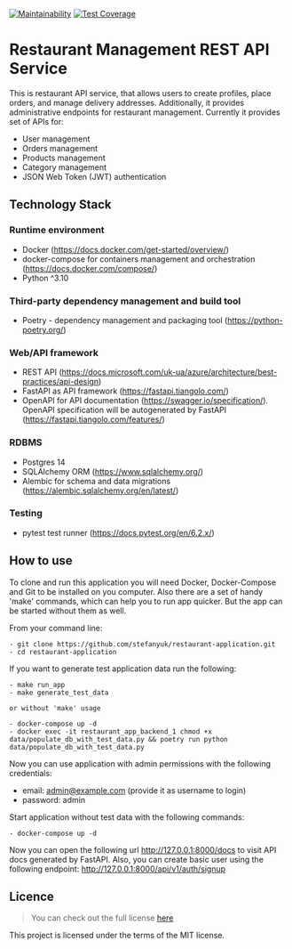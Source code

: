[![Maintainability](https://api.codeclimate.com/v1/badges/e66547c5a4b06edbc12e/maintainability)](https://codeclimate.com/github/stefanyuk/restaurant-application/maintainability) [![Test Coverage](https://api.codeclimate.com/v1/badges/e66547c5a4b06edbc12e/test_coverage)](https://codeclimate.com/github/stefanyuk/restaurant-application/test_coverage)

# Restaurant Management REST API Service

This is restaurant API service, that allows users to create profiles, place orders, and manage delivery addresses.
Additionally, it provides administrative endpoints for restaurant management. Currently it provides set of APIs for:

- User management
- Orders management
- Products management
- Category management
- JSON Web Token (JWT) authentication

## Technology Stack

### Runtime environment
- Docker (https://docs.docker.com/get-started/overview/)
- docker-compose for containers management and orchestration (https://docs.docker.com/compose/)
- Python ^3.10

### Third-party dependency management and build tool
- Poetry - dependency management and packaging tool (https://python-poetry.org/)

### Web/API framework
- REST API (https://docs.microsoft.com/uk-ua/azure/architecture/best-practices/api-design)
- FastAPI as API framework (https://fastapi.tiangolo.com/)
- OpenAPI for API documentation (https://swagger.io/specification/). OpenAPI specification will be autogenerated by FastAPI (https://fastapi.tiangolo.com/features/)

### RDBMS
- Postgres 14
- SQLAlchemy ORM (https://www.sqlalchemy.org/)
- Alembic for schema and data migrations (https://alembic.sqlalchemy.org/en/latest/)

### Testing
- pytest test runner (https://docs.pytest.org/en/6.2.x/)

## How to use

To clone and run this application you will need Docker, Docker-Compose and Git to be installed on you computer.
Also there are a set of handy 'make' commands, which can help you to run app quicker. But the app can be started
without them as well.

From your command line:

```
- git clone https://github.com/stefanyuk/restaurant-application.git
- cd restaurant-application
```

If you want to generate test application data run the following:

```
- make run_app
- make generate_test_data

or without 'make' usage

- docker-compose up -d
- docker exec -it restaurant_app_backend_1 chmod +x data/populate_db_with_test_data.py && poetry run python data/populate_db_with_test_data.py
```

Now you can use application with admin permissions with the following credentials:
- email: admin@example.com (provide it as username to login)
- password: admin


Start application without test data with the following commands:

```
- docker-compose up -d
```

Now you can open the following url http://127.0.0.1:8000/docs to visit API docs generated by FastAPI.
Also, you can create basic user using the following endpoint: http://127.0.0.1:8000/api/v1/auth/signup

## Licence

> You can check out the full license [here](https://github.com/stefanyuk/restaurant-application/blob/main/LICENSE)

This project is licensed under the terms of the MIT license.

